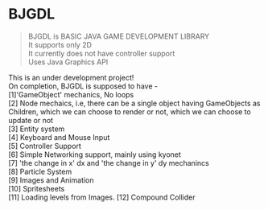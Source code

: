 # BJGDL
> BJGDL is BASIC JAVA GAME DEVELOPMENT LIBRARY  
> It supports only 2D  
> It currently does not have controller support  
> Uses Java Graphics API

This is an under development project!  
On completion, BJGDL is supposed to have -  
  [1]'GameObject' mechanics, No loops  
  [2] Node mechaics, i.e, there can be a single object having GameObjects as Children, which we can choose to render or not, which we can choose to update or not  
  [3] Entity system  
  [4] Keyboard and Mouse Input  
  [5] Controller Support  
  [6] Simple Networking support, mainly using kyonet  
  [7] 'the change in x' dx and 'the change in y' dy mechanincs  
  [8] Particle System  
  [9] Images and Animation  
  [10] Spritesheets  
  [11] Loading levels from Images.
  [12] Compound Collider  
